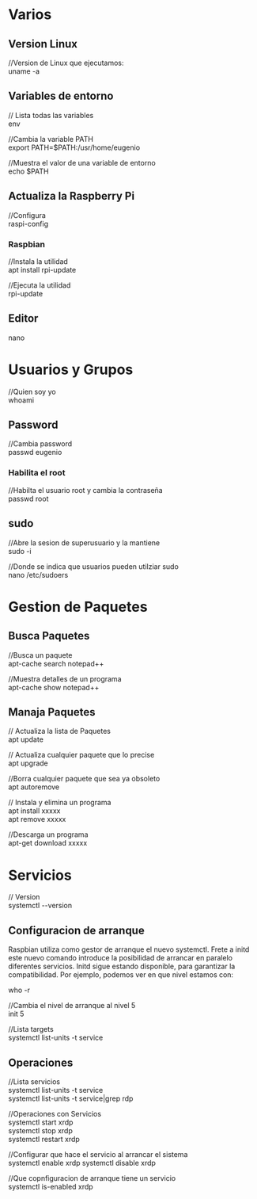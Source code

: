 # Varios  
## Version Linux  
//Version de Linux que ejecutamos:  
uname -a  

## Variables de entorno  
// Lista todas las variables  
env  

//Cambia la variable PATH  
export PATH=$PATH:/usr/home/eugenio  

//Muestra el valor de una variable de entorno  
echo $PATH  

## Actualiza la Raspberry Pi  

//Configura  
raspi-config  

### Raspbian  
//Instala la utilidad  
apt install rpi-update  

//Ejecuta la utilidad  
rpi-update  

## Editor  
nano  

# Usuarios y Grupos  
//Quien soy yo  
whoami  

## Password
//Cambia password  
passwd eugenio  

### Habilita el root    
//Habilta el usuario root y cambia la contraseña  
passwd root  

## sudo  
//Abre la sesion de superusuario y la mantiene  
sudo -i  

//Donde se indica que usuarios pueden utilziar sudo  
nano /etc/sudoers  

# Gestion de Paquetes  
## Busca Paquetes  

//Busca un paquete  
apt-cache search notepad++  

//Muestra detalles de un programa  
apt-cache show notepad++

## Manaja Paquetes  
// Actualiza la lista de Paquetes  
apt update  

// Actualiza cualquier paquete que lo precise  
apt upgrade  

//Borra cualquier paquete que sea ya obsoleto  
apt autoremove

// Instala y elimina un programa    
apt install xxxxx  
apt remove xxxxx  

//Descarga un programa  
apt-get download xxxxx  

# Servicios  
// Version  
systemctl --version  

## Configuracion de arranque  
Raspbian utiliza como gestor de arranque el nuevo systemctl. Frete a initd este nuevo comando introduce la posibilidad de arrancar en paralelo diferentes servicios. Initd sigue estando disponible, para garantizar la compatibilidad. Por ejemplo, podemos ver en que nivel estamos con:  

who -r  

//Cambia el nivel de arranque al nivel 5  
init 5  


//Lista targets  
systemctl list-units -t service  

## Operaciones  
//Lista servicios  
systemctl list-units -t service  
systemctl list-units -t service|grep rdp  

//Operaciones con Servicios  
systemctl start xrdp  
systemctl stop xrdp  
systemctl restart xrdp

//Configurar que hace el servicio al arrancar el sistema    
systemctl enable xrdp
systemctl disable xrdp  

//Que copnfiguracion de arranque tiene un servicio  
systemctl is-enabled xrdp

